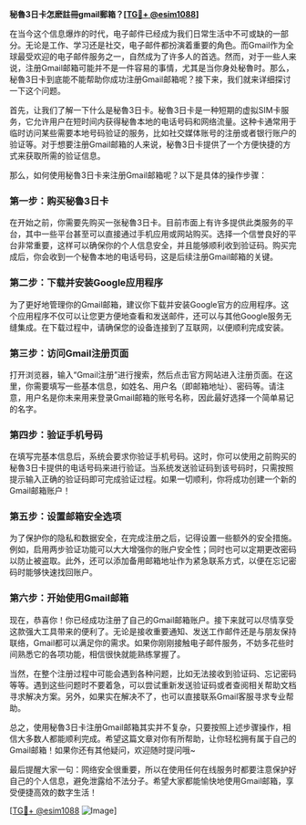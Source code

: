 **秘魯3日卡怎麽註冊gmail郵箱？[[TG💪+ @esim1088](https://t.me/s/esim1088)]**

在当今这个信息爆炸的时代，电子邮件已经成为我们日常生活中不可或缺的一部分。无论是工作、学习还是社交，电子邮件都扮演着重要的角色。而Gmail作为全球最受欢迎的电子邮件服务之一，自然成为了许多人的首选。然而，对于一些人来说，注册Gmail邮箱可能并不是一件容易的事情，尤其是当你身处秘魯时。那么，秘魯3日卡到底能不能帮助你成功注册Gmail邮箱呢？接下来，我们就来详细探讨一下这个问题。

首先，让我们了解一下什么是秘魯3日卡。秘魯3日卡是一种短期的虚拟SIM卡服务，它允许用户在短时间内获得秘魯本地的电话号码和网络流量。这种卡通常用于临时访问某些需要本地号码验证的服务，比如社交媒体账号的注册或者银行账户的验证等。对于想要注册Gmail邮箱的人来说，秘魯3日卡提供了一个方便快捷的方式来获取所需的验证信息。

那么，如何使用秘魯3日卡来注册Gmail邮箱呢？以下是具体的操作步骤：

### **第一步：购买秘魯3日卡**
在开始之前，你需要先购买一张秘魯3日卡。目前市面上有许多提供此类服务的平台，其中一些平台甚至可以直接通过手机应用或网站购买。选择一个信誉良好的平台非常重要，这样可以确保你的个人信息安全，并且能够顺利收到验证码。购买完成后，你会收到一个秘魯本地的电话号码，这是后续注册Gmail邮箱的关键。

### **第二步：下载并安装Google应用程序**
为了更好地管理你的Gmail邮箱，建议你下载并安装Google官方的应用程序。这个应用程序不仅可以让您更方便地查看和发送邮件，还可以与其他Google服务无缝集成。在下载过程中，请确保您的设备连接到了互联网，以便顺利完成安装。

### **第三步：访问Gmail注册页面**
打开浏览器，输入“Gmail注册”进行搜索，然后点击官方网站进入注册页面。在这里，你需要填写一些基本信息，如姓名、用户名（即邮箱地址）、密码等。请注意，用户名是你未来用来登录Gmail邮箱的账号名称，因此最好选择一个简单易记的名字。

### **第四步：验证手机号码**
在填写完基本信息后，系统会要求你验证手机号码。这时，你可以使用之前购买的秘魯3日卡提供的电话号码来进行验证。当系统发送验证码到该号码时，只需按照提示输入正确的验证码即可完成验证过程。如果一切顺利，你将成功创建一个新的Gmail邮箱账户！

### **第五步：设置邮箱安全选项**
为了保护你的隐私和数据安全，在完成注册之后，记得设置一些额外的安全措施。例如，启用两步验证功能可以大大增强你的账户安全性；同时也可以定期更改密码以防止被盗取。此外，还可以添加备用邮箱地址作为紧急联系方式，以便在忘记密码时能够快速找回账户。

### **第六步：开始使用Gmail邮箱**
现在，恭喜你！你已经成功注册了自己的Gmail邮箱账户。接下来就可以尽情享受这款强大工具带来的便利了。无论是接收重要通知、发送工作邮件还是与朋友保持联络，Gmail都可以满足你的需求。如果你刚刚接触电子邮件服务，不妨多花些时间熟悉它的各项功能，相信很快就能熟练掌握了。

当然，在整个注册过程中可能会遇到各种问题，比如无法接收到验证码、忘记密码等等。遇到这些问题时不要着急，可以尝试重新发送验证码或者查阅相关帮助文档寻求解决方案。另外，如果实在解决不了，也可以直接联系Gmail客服寻求专业帮助。

总之，使用秘魯3日卡注册Gmail邮箱其实并不复杂，只要按照上述步骤操作，相信大多数人都能顺利完成。希望这篇文章对你有所帮助，让你轻松拥有属于自己的Gmail邮箱！如果你还有其他疑问，欢迎随时提问哦~

最后提醒大家一句：网络安全很重要，所以在使用任何在线服务时都要注意保护好自己的个人信息，避免泄露给不法分子。希望大家都能愉快地使用Gmail邮箱，享受便捷高效的数字生活！

[[TG💪+ @esim1088](https://t.me/s/esim1088) ![Image](https://i.postimg.cc/4NQfJmqS/Snipaste-2025-05-13-00-14-12.png)]